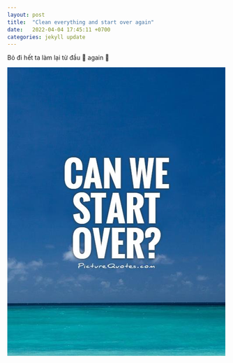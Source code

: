 ```yaml
---
layout: post
title:  "Clean everything and start over again"
date:   2022-04-04 17:45:11 +0700
categories: jekyll update
---
```


Bỏ đi hết ta làm lại từ đầu 🤣 again 🤣

![](/images/can-we-start-over-quote-1.jpg)
